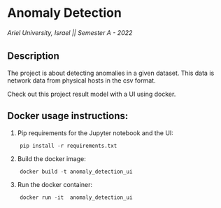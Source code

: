 # Anomaly Detection

###### Ariel University, Israel || Semester A - 2022

## Description        



The project is about detecting anomalies in a given dataset. This data is network data from physical hosts in the csv format.





Check out this project result model with a UI using docker.

## Docker usage instructions:

1. Pip requirements for the Jupyter notebook and the UI:
```
    pip install -r requirements.txt
```


2. Build the docker image:
```
    docker build -t anomaly_detection_ui
```






3. Run the docker container:
```
    docker run -it  anomaly_detection_ui
```






